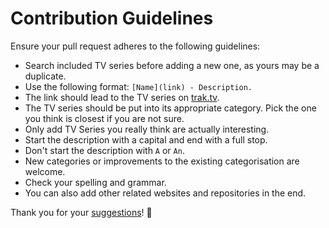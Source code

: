 # Contribution Guidelines
Ensure your pull request adheres to the following guidelines:
- Search included TV series before adding a new one, as yours may be a duplicate.
- Use the following format: `[Name](link) - Description.`
- The link should lead to the TV series on [trak.tv](https://trakt.tv).
- The TV series should be put into its appropriate category. Pick the one you think is closest if you are not sure.
- Only add TV Series you really think are actually interesting.
- Start the description with a capital and end with a full stop.
- Don't start the description with `A` or `An`.
- New categories or improvements to the existing categorisation are welcome.
- Check your spelling and grammar.
- You can also add other related websites and repositories in the end.

Thank you for your [suggestions](https://github.com/learn-anything/tv-series/edit/master/readme.md)! 💜
